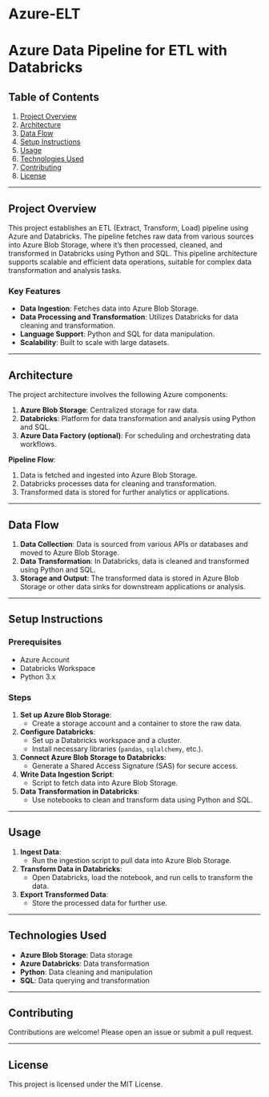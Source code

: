 # Azure-ELT
# Azure Data Pipeline for ETL with Databricks

## Table of Contents
1. [Project Overview](#project-overview)
2. [Architecture](#architecture)
3. [Data Flow](#data-flow)
4. [Setup Instructions](#setup-instructions)
5. [Usage](#usage)
6. [Technologies Used](#technologies-used)
7. [Contributing](#contributing)
8. [License](#license)

---

## Project Overview

This project establishes an ETL (Extract, Transform, Load) pipeline using Azure and Databricks. The pipeline fetches raw data from various sources into Azure Blob Storage, where it’s then processed, cleaned, and transformed in Databricks using Python and SQL. This pipeline architecture supports scalable and efficient data operations, suitable for complex data transformation and analysis tasks.

### Key Features
- **Data Ingestion**: Fetches data into Azure Blob Storage.
- **Data Processing and Transformation**: Utilizes Databricks for data cleaning and transformation.
- **Language Support**: Python and SQL for data manipulation.
- **Scalability**: Built to scale with large datasets.

---

## Architecture

The project architecture involves the following Azure components:
1. **Azure Blob Storage**: Centralized storage for raw data.
2. **Databricks**: Platform for data transformation and analysis using Python and SQL.
3. **Azure Data Factory (optional)**: For scheduling and orchestrating data workflows.

**Pipeline Flow**:
1. Data is fetched and ingested into Azure Blob Storage.
2. Databricks processes data for cleaning and transformation.
3. Transformed data is stored for further analytics or applications.

---

## Data Flow

1. **Data Collection**: Data is sourced from various APIs or databases and moved to Azure Blob Storage.
2. **Data Transformation**: In Databricks, data is cleaned and transformed using Python and SQL.
3. **Storage and Output**: The transformed data is stored in Azure Blob Storage or other data sinks for downstream applications or analysis.

---

## Setup Instructions

### Prerequisites
- Azure Account
- Databricks Workspace
- Python 3.x

### Steps
1. **Set up Azure Blob Storage**: 
   - Create a storage account and a container to store the raw data.
2. **Configure Databricks**:
   - Set up a Databricks workspace and a cluster.
   - Install necessary libraries (`pandas`, `sqlalchemy`, etc.).
3. **Connect Azure Blob Storage to Databricks**:
   - Generate a Shared Access Signature (SAS) for secure access.
4. **Write Data Ingestion Script**:
   - Script to fetch data into Azure Blob Storage.
5. **Data Transformation in Databricks**:
   - Use notebooks to clean and transform data using Python and SQL.

---

## Usage

1. **Ingest Data**:
   - Run the ingestion script to pull data into Azure Blob Storage.
2. **Transform Data in Databricks**:
   - Open Databricks, load the notebook, and run cells to transform the data.
3. **Export Transformed Data**:
   - Store the processed data for further use.

---

## Technologies Used

- **Azure Blob Storage**: Data storage
- **Azure Databricks**: Data transformation
- **Python**: Data cleaning and manipulation
- **SQL**: Data querying and transformation

---

## Contributing

Contributions are welcome! Please open an issue or submit a pull request.

---

## License

This project is licensed under the MIT License.

